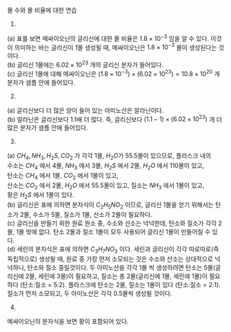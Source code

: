 몰 수와 몰 비율에 대한 연습

1.   
(a) 표를 보면 메싸이오닌의 글리신에 대한 몰 비율은 $1.8\times10^{-3}$ 임을 알 수 있다. 이것이 의미하는 바는 글리신이 1몰 생성될 때, 메싸이오닌은 $1.8\times10^{-3}$ 몰이 생성된다는 것이다.   
(b) 글리신 1몰에는 $6.02\times10^{23}$ 개의 글리신 분자가 들어있다.   
(c) 글리신 1몰에 대해 메싸이오닌은 $(1.8\times10^{-3})\times (6.02\times10^{23}) = 10.8\times10^{20}$ 개 분자가 샘플 안에 들어있다.   

2.   
(a) 글리신보다 더 많은 양이 들어 있는 아미노산은 알라닌이다.   
(b) 알라닌은 글리신보다 1.1배 더 많다. 즉, 글리신보다 $(1.1-1)\times(6.02\times10^{23})$ 개 더 많은 분자가 샘플 안에 들어있다.   

3.  
(a) $CH_4, NH_3, H_2S, CO_2$ 가 각각 1몰, $H_2O$가 55.5몰이 있으므로, 플라스크 내의   
수소는 $CH_4$ 에서 4몰, $NH_3$ 에서 3몰, $H_2S$ 에서 2몰, $H_2O$ 에서 110몰이 있고,   
탄소는 $CH_4$ 에서 1몰, $CO_2$ 에서 1몰이 있고,   
산소는 $CO_2$ 에서 2몰, $H_2O$ 에서 55.5몰이 있고,
질소는 $NH_3$ 에서 1몰이 있고,    
황은 $H_2S$ 에서 1몰이 있다.    
(b) 글리신은 표에 의하면 분자식이 $C_2H_5NO_2$ 이므로, 글리신 1몰을 얻기 위해서는 탄소가 2몰, 수소가 5몰, 질소가 1몰, 산소가 2몰이 필요하다.  
(c) 글리신을 만들기 위한 원료 원소 중, 수소와 산소는 넉넉한데, 탄소와 질소가 각각 2몰, 1몰 밖에 없다. 탄소 2몰과 질소 1몰이 모두 사용되어 글리신 1몰이 만들어질 수 있다.    
(d) 세린의 분자식은 표에 의하면 $C_3H_7NO_3$ 이다. 세린과 글리신이 각각 따로따로(즉 독립적으로) 생성될 때, 원료 중 가장 먼저 소모되는 것은 수소와 산소는 상대적으로 넉넉하니, 탄소와 질소 중일것이다. 두 아미노산을 각각 1몰 씩 생성하려면 탄소는 5몰(글리신에 2몰, 세린에 3몰)이 필요하고, 질소는 총 2몰(글리신에 1몰, 세린에 1몰)이 필요하다 (탄소:질소 = 5:2). 플라스크에 탄소는 2몰, 질소는 1몰이 있다 (탄소:질소 = 2:1). 질소가 먼저 소모되고, 두 아미노산은 각각 0.5몰씩 생성될 것이다.  

4.  
메싸이오닌의 분자식을 보면 황이 포함되어 있다.
